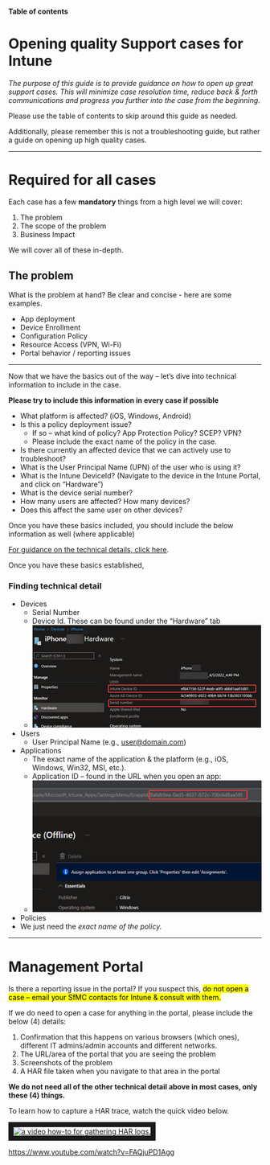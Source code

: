 #### Table of contents


# Opening quality Support cases for Intune

*The purpose of this guide is to provide guidance on how to open up great support cases. 
This will minimize case resolution time, reduce back & forth communications and progress you further into the case from the beginning.*

Please use the table of contents to skip around this guide as needed.

Additionally, please remember this is not a troubleshooting guide, but rather a guide on opening up high quality cases.

***

# Required for all cases

Each case has a few **mandatory** things from a high level we will cover:
 
1. The problem
2. The scope of the problem
3. Business Impact

We will cover all of these in-depth.

## The problem

What is the problem at hand? Be clear and concise - here are some examples.
* App deployment
* Device Enrollment
* Configuration Policy
* Resource Access (VPN, Wi-Fi)
* Portal behavior / reporting issues

***

Now that we have the basics out of the way – let’s dive into technical information to include in the case.

**Please try to include this information in every case if possible**

* What platform is affected? (iOS, Windows, Android)
* Is this a policy deployment issue? 
    * If so – what kind of policy? App Protection Policy? SCEP? VPN?
    * Please include the exact name of the policy in the case.
* Is there currently an affected device that we can actively use to troubleshoot? 
* What is the User Principal Name (UPN) of the user who is using it?
* What is the Intune DeviceId? (Navigate to the device in the Intune Portal, and click on “Hardware”)
* What is the device serial number?
* How many users are affected? How many devices?
* Does this affect the same user on other devices?

Once you have these basics included, you should include the below information as well (where applicable)

[For guidance on  the technical details, click here](#finding-technical-detail). 

Once you have these basics established, 


### Finding technical detail

- Devices
    - Serial Number 
    - Device Id. 
    These can be found under the “Hardware” tab
    - ![A device's Hardware Tab](images/device-details-hardware-tab.png)
- Users
    - User Principal Name (e.g., user@domain.com)
- Applications
    - The exact name of the application & the platform (e.g., iOS, Windows, Win32, MSI, etc.).
    - Application ID – found in the URL when you open an app:
    - ![Showing the ApplicationId in the URL](images/app-id-in-url.png)
- Policies
- We just need the *exact name of the policy.*

---

# Management Portal
Is there a reporting issue in the portal? If you suspect this, <mark>do not open a case – email your SfMC contacts for Intune & consult with them.</mark>

If we do need to open a case for anything in the portal, please include the below (4) details:
1.	Confirmation that this happens on various browsers (which ones), different IT admins/admin accounts and different networks. 
2.	The URL/area of the portal that you are seeing the problem
3.	Screenshots of the problem
4.	A HAR file taken when you navigate to that area in the portal

**We do not need all of the other technical detail above in most cases, only these (4) things.**

To learn how to capture a HAR trace, watch the quick video below.

<a href="https://www.youtube.com/watch?feature=player_embedded&v=FAQjuPD1Agg" target="_blank"><img src="https://img.youtube.com/vi/FAQjuPD1Agg/0.jpg" alt="a video how-to for gathering HAR logs." width="640" height="480" border="10" /></a>

https://www.youtube.com/watch?v=FAQjuPD1Agg
